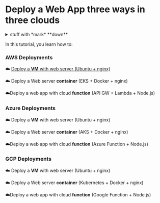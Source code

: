 # Deploy a Web App three ways in three clouds

<details><summary>stuff with *mark* **down**</summary><p>
## _formatted_ **heading** with [a](link)
Collapsible until here.
</p></details>

In this tutorial, you learn how to:

### AWS Deployments

:cloud: [Deploy a **VM** with web server (Ubuntu + nginx)](/docs/AWS%20VM.md)

☁️ Deploy a Web server **container**  (EKS + Docker + nginx)

☁️Deploy a web app with cloud **function** (API GW + Lambda + Node.js)



### Azure Deployments

☁️ Deploy a **VM** with web server (Ubuntu + nginx)

☁️ Deploy a Web server **container**  (AKS + Docker + nginx)

☁️Deploy a web app with cloud **function** (Azure Function + Node.js)



### GCP Deployments

☁️ Deploy a **VM** with web server (Ubuntu + nginx)

☁️ Deploy a Web server **container**  (Kubernetes + Docker + nginx)

☁️Deploy a web app with cloud **function** (Google Function + Node.js)

